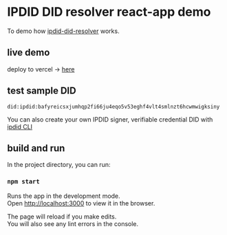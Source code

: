 # IPDID DID resolver react-app demo
To demo how [ipdid-did-resolver](https://www.npmjs.com/package/ipdid-did-resolver) works.

## live demo
deploy to vercel -> [here](https://react-app-blush.vercel.app)

## test sample DID
```
did:ipdid:bafyreicsxjumhqp2fi66ju4eqo5v53eghf4vlt4smlnzt6hcwmwigksiny
```
You can also create your own IPDID signer, verifiable credential DID with [ipdid CLI](https://www.npmjs.com/package/ipdid)

## build and run
In the project directory, you can run:

### `npm start`

Runs the app in the development mode.\
Open [http://localhost:3000](http://localhost:3000) to view it in the browser.

The page will reload if you make edits.\
You will also see any lint errors in the console.

